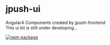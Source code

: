 # jpush-ui
Angular4 Components created by jpush-frontend  
This ui kit is still under developing...  

[![npm package](https://img.shields.io/npm/v/jpush-ui.svg)](https://www.npmjs.org/package/jpush-ui)  
